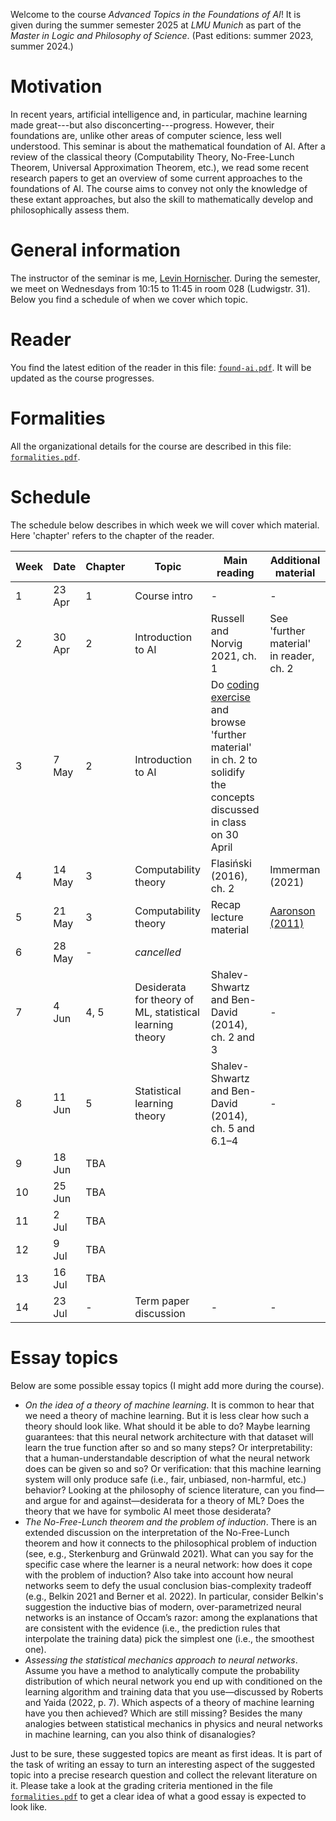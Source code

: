 Welcome to the course _Advanced Topics in the Foundations of AI_! It is given during the summer semester 2025 at _LMU Munich_ as part of the _Master in Logic and Philosophy of Science_. (Past editions: summer 2023, summer 2024.)


# Motivation 

In recent years, artificial intelligence and, in particular, machine learning made great---but also disconcerting---progress. However, their foundations are, unlike other areas of computer science, less well understood. This seminar is about the mathematical foundation of AI. After a review of the classical theory (Computability Theory, No-Free-Lunch Theorem, Universal Approximation Theorem, etc.), we read some recent research papers to get an overview of some current approaches to the foundations of AI. The course aims to convey not only the knowledge of these extant approaches, but also the skill to mathematically develop and philosophically assess them.

# General information

The instructor of the seminar is me, [Levin Hornischer](https://www.mcmp.philosophie.uni-muenchen.de/people/faculty/hornischer_levin/index.html). During the semester, we meet on Wednesdays from 10:15 to 11:45 in room 028 (Ludwigstr. 31). Below you find a schedule of when we cover which topic. 

# Reader

You find the latest edition of the reader in this file: [`found-ai.pdf`](found-ai.pdf). It will be updated as the course progresses.


# Formalities

All the organizational details for the course are described in this file: [`formalities.pdf`](formalities.pdf).


# Schedule

The schedule below describes in which week we will cover which material. Here 'chapter' refers to the chapter of the reader.

Week | Date | Chapter | Topic | Main reading | Additional material
---  | ---  | ---     | ---   | ---          | ---   
 1 | 23 Apr | 1   | Course intro | -  | - 
 2 | 30 Apr | 2   | Introduction to AI | Russell and Norvig 2021, ch. 1 | See 'further material' in reader, ch. 2 
 3 | 7 May  | 2   | Introduction to AI | Do [coding exercise](https://colab.research.google.com/drive/1VDFm5iHMD2L57CisLdOqY9We7bYoCLV-?usp=sharing) and browse 'further material' in ch. 2 to solidify the concepts discussed in class on 30 April | 
 4 | 14 May | 3   | Computability theory | Flasiński (2016), ch. 2 | Immerman (2021)  |
 5 | 21 May | 3   | Computability theory | Recap lecture material | [Aaronson (2011)](https://arxiv.org/abs/1108.1791)
 6 | 28 May | -   | _cancelled_ |  |
 7 | 4 Jun  | 4, 5| Desiderata for theory of ML, statistical learning theory | Shalev-Shwartz and Ben-David (2014), ch. 2 and 3 | -
 8 | 11 Jun | 5   | Statistical learning theory | Shalev-Shwartz and Ben-David (2014), ch. 5 and 6.1–4 | -
 9 | 18 Jun | TBA |  |  |
10 | 25 Jun | TBA |  |  |
11 | 2 Jul  | TBA |  |  |
12 | 9 Jul  | TBA |  |  |
13 | 16 Jul | TBA |  |  |
14 | 23 Jul | -   | Term paper discussion | - | -

# Essay topics

Below are some possible essay topics (I might add more during the course).

* _On the idea of a theory of machine learning_. It is common to hear that we need a theory of machine learning. But it is less clear how such a theory should look like. What should it be able to do? Maybe learning guarantees: that this neural network architecture with that dataset will learn the true function after so and so many steps? Or interpretability: that a human-understandable description of what the neural network does can be given so and so? Or verification: that this machine learning system will only produce safe (i.e., fair, unbiased, non-harmful, etc.) behavior? Looking at the philosophy of science literature, can you find—and argue for and against—desiderata for a theory of ML? Does the theory that we have for symbolic AI meet those desiderata?
* _The No-Free-Lunch theorem and the problem of induction_. There is an extended discussion on the interpretation of the No-Free-Lunch theorem and how it connects to the philosophical problem of induction (see, e.g., Sterkenburg and
Grünwald 2021). What can you say for the specific case where the learner is a neural network: how does it cope with the problem of induction? Also take into account how neural networks seem to defy the usual conclusion bias-complexity tradeoff (e.g., Belkin 2021 and  Berner et al. 2022). In particular, consider Belkin's suggestion the inductive bias of modern, over-parametrized neural networks is an instance of Occam’s razor: among the explanations that are consistent with the evidence (i.e., the prediction rules that interpolate the training data) pick the simplest one (i.e., the smoothest one).
* _Assessing the statistical mechanics approach to neural networks_. Assume you have a method to analytically compute the probability distribution of which neural network you end up with conditioned on the learning algorithm and training data that you use—discussed by Roberts and Yaida (2022, p. 7). Which aspects of a theory of machine learning have you then achieved? Which are still missing? Besides the many analogies between statistical mechanics in physics and neural networks in machine learning, can you also think of disanalogies? 

Just to be sure, these suggested topics are meant as first ideas. It is part of the task of writing an essay to turn an interesting aspect of the suggested topic into a precise research question and collect the relevant literature on it. Please take a look at the grading criteria mentioned in the file [`formalities.pdf`](formalities.pdf) to get a clear idea of what a good essay is expected to look like.
